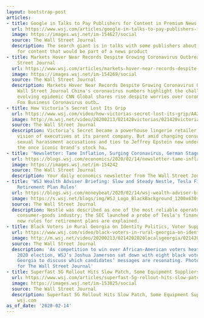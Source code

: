 ```yaml
---
layout: bootstrap-post
articles:
- title: Google in Talks to Pay Publishers for Content in Premium News Product
  url: https://www.wsj.com/articles/google-in-talks-to-pay-publishers-for-content-in-premium-news-product-11581689169
  image: https://images.wsj.net/im-154627/social
  source: The Wall Street Journal
  description: The search giant is in talks with some publishers about paying a fee
    for content that would be part of a news product
- title: Markets Hover Near Records Despite Growing Coronavirus Outbreak - The Wall
    Street Journal
  url: https://www.wsj.com/articles/markets-hover-near-records-despite-growing-coronavirus-outbreak-11581681603
  image: https://images.wsj.net/im-154269/social
  source: The Wall Street Journal
  description: Markets Hover Near Records Despite Growing Coronavirus Outbreak The
    Wall Street Journal China's coronavirus numbers highlight the challenges of an
    evolving epidemic CNN Global shares rise despite worries over coronavirus outbreak
    Fox Business Coronavirus outb…
- title: How Victoria’s Secret Lost Its Grip
  url: https://www.wsj.com/video/how-victorias-secret-lost-its-grip/AA245C59-8B2E-4D3A-8DA9-21BEC99C0152.html
  image: http://m.wsj.net/video/20200213/021420victorias/021420victorias_1280x720.jpg
  source: The Wall Street Journal
  description: Victoria’s Secret became a powerhouse lingerie retailer thanks to the
    vision of executives at its parent company. But amid changing consumer tastes,
    sexual harassment accusations and ties to Jeffrey Epstein now under scrutiny,
    the once iconic brand’s stock ha…
- title: 'Newsletter: Tame Inflation, Surging Coronavirus, German Stagnation'
  url: https://blogs.wsj.com/economics/2020/02/14/newsletter-tame-inflation-surging-coronavirus-german-stagnation/
  image: https://images.wsj.net/im-154242
  source: The Wall Street Journal
  description: Your daily economics newsletter from The Wall Street Journal.
- title: 'WSJ Wealth Adviser Briefing: Slow and Steady Nestle, Tesla Financing Probed,
    Retirement Plan Rules'
  url: https://blogs.wsj.com/moneybeat/2020/02/14/wsj-wealth-adviser-briefing-slow-and-steady-nestle-tesla-financing-probed-retirement-plan-rules/
  image: https://s.wsj.net/blogs/img/WSJ_Logo_BlackBackground_1200x630social
  source: The Wall Street Journal
  description: Nestlé was described as one of the most reliable operators in a changing
    consumer-goods industry; the SEC launched a probe of Tesla's financing, and the
    new rules for retirement plans are explained.
- title: Black Voters in Rural Georgia on Identity Politics, Voter Suppression
  url: https://www.wsj.com/video/black-voters-in-rural-georgia-on-identity-politics-voter-suppression/D926C535-A39A-4C8C-825F-89EBC2234542.html
  image: http://m.wsj.net/video/20200213/0214202020localsgeorgia/0214202020localsgeorgia_1280x720.jpg
  source: The Wall Street Journal
  description: 'As competition to win over African-American voters heats up in the
    2020 election, WSJ’s Joshua Jamerson sat down with eight black voters in rural
    Georgia to discuss which candidates’ messages are resonating. Photo: Brad Hayes
    for The Wall Street Journal'
- title: Superfast 5G Rollout Hits Slow Patch, Some Equipment Suppliers Say
  url: https://www.wsj.com/articles/superfast-5g-rollout-hits-slow-patch-some-equipment-suppliers-say-11581676202
  image: https://images.wsj.net/im-153825/social
  source: The Wall Street Journal
  description: Superfast 5G Rollout Hits Slow Patch, Some Equipment Suppliers Say
    wsj.com
as_of_date: '2020-02-14'
---
```


